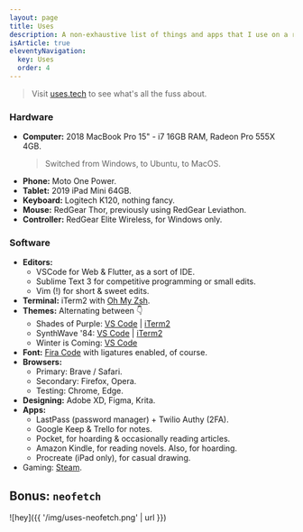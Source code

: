 ```yaml
---
layout: page
title: Uses
description: A non-exhaustive list of things and apps that I use on a regular basis
isArticle: true
eleventyNavigation:
  key: Uses
  order: 4
---
```


> Visit [uses.tech](https://uses.tech/) to see what's all the fuss about.

### Hardware
- **Computer:** 2018 MacBook Pro 15" - i7 16GB RAM, Radeon Pro 555X 4GB.
  > Switched from Windows, to Ubuntu, to MacOS.
- **Phone:** Moto One Power.
- **Tablet:** 2019 iPad Mini 64GB.
- **Keyboard:** Logitech K120, nothing fancy.
- **Mouse:** RedGear Thor, previously using RedGear Leviathon.
- **Controller:** RedGear Elite Wireless, for Windows only.

### Software
- **Editors:**
  - VSCode for Web & Flutter, as a sort of IDE.
  - Sublime Text 3 for competitive programming or small edits.
  - Vim (!) for short & sweet edits.
- **Terminal:** iTerm2 with [Oh My Zsh](https://github.com/ohmyzsh/ohmyzsh).
- **Themes:** Alternating between 👇
  - Shades of Purple: [VS Code](https://github.com/ahmadawais/shades-of-purple-vscode) | [iTerm2](https://github.com/ahmadawais/Shades-of-Purple-iTerm2)
  - SynthWave '84: [VS Code](https://github.com/robb0wen/synthwave-vscode) | [iTerm2](https://github.com/robb0wen/synthwave-vscode/issues/66)
  - Winter is Coming: [VS Code](https://github.com/johnpapa/vscode-winteriscoming)
- **Font:** [Fira Code](https://github.com/tonsky/FiraCode) with ligatures enabled, of course.
- **Browsers:**
  - Primary: Brave / Safari.
  - Secondary: Firefox, Opera.
  - Testing: Chrome, Edge.
- **Designing:** Adobe XD, Figma, Krita.
- **Apps:**
  - LastPass (password manager) + Twilio Authy (2FA).
  - Google Keep & Trello for notes.
  - Pocket, for hoarding & occasionally reading articles.
  - Amazon Kindle, for reading novels. Also, for hoarding.
  - Procreate (iPad only), for casual drawing.
- Gaming: [Steam](https://steamcommunity.com/id/ajitzero/).

## Bonus: `neofetch`
![hey]({{ '/img/uses-neofetch.png' | url }})

